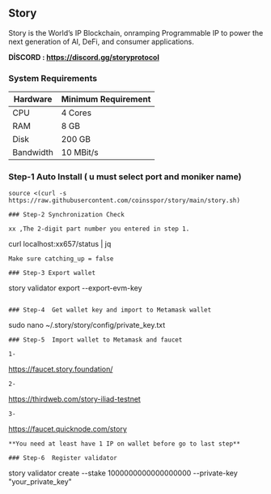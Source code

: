 ## Story
Story is the World’s IP Blockchain, onramping Programmable IP to power the next generation of AI, DeFi, and consumer applications.

**DİSCORD : https://discord.gg/storyprotocol**

### System Requirements

| Hardware   | Minimum Requirement |
|------------|---------------------|
| CPU        | 4 Cores             |
| RAM        | 8 GB                |
| Disk       | 200 GB              |
| Bandwidth  | 10 MBit/s           |

### Step-1 Auto Install ( u must select port and moniker name)

```
source <(curl -s https://raw.githubusercontent.com/coinsspor/story/main/story.sh)
```


```
### Step-2 Synchronization Check

xx ,The 2-digit part number you entered in step 1.
```
curl localhost:xx657/status | jq
```
Make sure catching_up = false

### Step-3 Export wallet

```
story validator export --export-evm-key

```

### Step-4  Get wallet key and import to Metamask wallet

```
sudo nano ~/.story/story/config/private_key.txt

```
### Step-5  Import wallet to Metamask and faucet

1-
```
 https://faucet.story.foundation/
```
2-
```
https://thirdweb.com/story-iliad-testnet
```
3-
```
 https://faucet.quicknode.com/story 
```
**You need at least have 1 IP on wallet before go to last step**

### Step-6  Register validator
```
story validator create --stake 1000000000000000000 --private-key "your_private_key"
```
